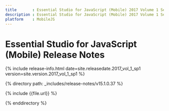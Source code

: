 ```yaml
---
title       : Essential Studio for JavaScript (Mobile) 2017 Volume 1 Service Pack 1 Release Notes
description : Essential Studio for JavaScript (Mobile) 2017 Volume 1 Service Pack 1 Release Notes
platform    : MobileJS
---
```


# Essential Studio for JavaScript (Mobile) Release Notes

{% include release-info.html date=site.releasedate.2017_vol_1_sp1 version=site.version.2017_vol_1_sp1 %} 

{% directory path: _includes/release-notes/v15.1.0.37 %}

{% include {{file.url}} %}

{% enddirectory %}